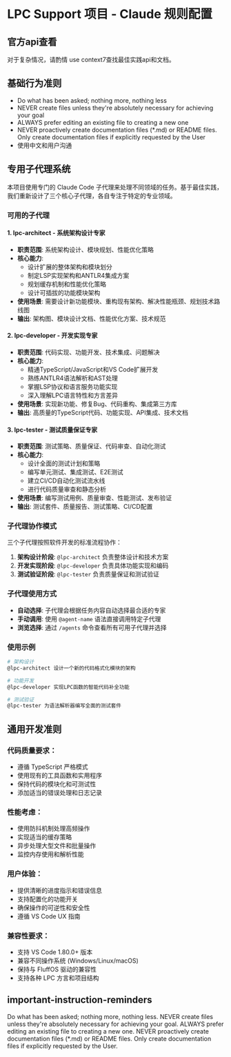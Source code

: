 # LPC Support 项目 - Claude 规则配置

## 官方api查看
对于复杂情况，请酌情 use context7查找最佳实践api和文档。

## 基础行为准则
- Do what has been asked; nothing more, nothing less
- NEVER create files unless they're absolutely necessary for achieving your goal
- ALWAYS prefer editing an existing file to creating a new one  
- NEVER proactively create documentation files (*.md) or README files. Only create documentation files if explicitly requested by the User
- 使用中文和用户沟通

## 专用子代理系统

本项目使用专门的 Claude Code 子代理来处理不同领域的任务。基于最佳实践，我们重新设计了三个核心子代理，各自专注于特定的专业领域。

### 可用的子代理

#### 1. **lpc-architect** - 系统架构设计专家
- **职责范围**: 系统架构设计、模块规划、性能优化策略
- **核心能力**:
  - 设计扩展的整体架构和模块划分
  - 制定LSP实现架构和ANTLR4集成方案
  - 规划缓存机制和性能优化策略
  - 设计可插拔的功能模块架构
- **使用场景**: 需要设计新功能模块、重构现有架构、解决性能瓶颈、规划技术路线图
- **输出**: 架构图、模块设计文档、性能优化方案、技术规范

#### 2. **lpc-developer** - 开发实现专家  
- **职责范围**: 代码实现、功能开发、技术集成、问题解决
- **核心能力**:
  - 精通TypeScript/JavaScript和VS Code扩展开发
  - 熟练ANTLR4语法解析和AST处理
  - 掌握LSP协议和语言服务功能实现
  - 深入理解LPC语言特性和方言差异
- **使用场景**: 实现新功能、修复Bug、代码重构、集成第三方库
- **输出**: 高质量的TypeScript代码、功能实现、API集成、技术文档

#### 3. **lpc-tester** - 测试质量保证专家
- **职责范围**: 测试策略、质量保证、代码审查、自动化测试
- **核心能力**:
  - 设计全面的测试计划和策略
  - 编写单元测试、集成测试、E2E测试
  - 建立CI/CD自动化测试流水线
  - 进行代码质量审查和静态分析
- **使用场景**: 编写测试用例、质量审查、性能测试、发布验证
- **输出**: 测试套件、质量报告、测试策略、CI/CD配置

### 子代理协作模式

三个子代理按照软件开发的标准流程协作：

1. **架构设计阶段**: `@lpc-architect` 负责整体设计和技术方案
2. **开发实现阶段**: `@lpc-developer` 负责具体功能实现和编码
3. **测试验证阶段**: `@lpc-tester` 负责质量保证和测试验证

### 子代理使用方式

- **自动选择**: 子代理会根据任务内容自动选择最合适的专家
- **手动调用**: 使用 `@agent-name` 语法直接调用特定子代理
- **浏览选择**: 通过 `/agents` 命令查看所有可用子代理并选择

### 使用示例

```bash
# 架构设计
@lpc-architect 设计一个新的代码格式化模块的架构

# 功能开发  
@lpc-developer 实现LPC函数的智能代码补全功能

# 测试验证
@lpc-tester 为语法解析器编写全面的测试套件
```

## 通用开发准则

### 代码质量要求：
- 遵循 TypeScript 严格模式
- 使用现有的工具函数和实用程序
- 保持代码的模块化和可测试性
- 添加适当的错误处理和日志记录

### 性能考虑：
- 使用防抖机制处理高频操作
- 实现适当的缓存策略
- 异步处理大型文件和批量操作
- 监控内存使用和解析性能

### 用户体验：
- 提供清晰的进度指示和错误信息
- 支持配置化的功能开关
- 确保操作的可逆性和安全性
- 遵循 VS Code UX 指南

### 兼容性要求：
- 支持 VS Code 1.80.0+ 版本
- 兼容不同操作系统 (Windows/Linux/macOS)
- 保持与 FluffOS 驱动的兼容性
- 支持各种 LPC 方言和项目结构

## important-instruction-reminders
Do what has been asked; nothing more, nothing less.
NEVER create files unless they're absolutely necessary for achieving your goal.
ALWAYS prefer editing an existing file to creating a new one.
NEVER proactively create documentation files (*.md) or README files. Only create documentation files if explicitly requested by the User.
